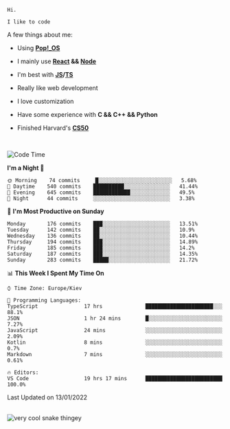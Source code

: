 ```
Hi.

I like to code
```

A few things about me:

-   Using **[Pop!\_OS](https://pop.system76.com/)**

-   I mainly use **[React](https://reactjs.org/) && [Node](https://nodejs.org/en/)**

-   I'm best with **[JS](https://www.javascript.com/)/[TS](https://www.typescriptlang.org/)**

-   Really like web development

-   I love customization

-   Have some experience with **C && C++ && Python**

-   Finished Harvard's **[CS50](https://cs50.harvard.edu)**

<br>

<!--START_SECTION:waka-->
![Code Time](http://img.shields.io/badge/Code%20Time-256%20hrs%2039%20mins-blue)

**I'm a Night 🦉** 

```text
🌞 Morning    74 commits     █░░░░░░░░░░░░░░░░░░░░░░░░   5.68% 
🌆 Daytime    540 commits    ██████████░░░░░░░░░░░░░░░   41.44% 
🌃 Evening    645 commits    ████████████░░░░░░░░░░░░░   49.5% 
🌙 Night      44 commits     ░░░░░░░░░░░░░░░░░░░░░░░░░   3.38%

```
📅 **I'm Most Productive on Sunday** 

```text
Monday       176 commits    ███░░░░░░░░░░░░░░░░░░░░░░   13.51% 
Tuesday      142 commits    ██░░░░░░░░░░░░░░░░░░░░░░░   10.9% 
Wednesday    136 commits    ██░░░░░░░░░░░░░░░░░░░░░░░   10.44% 
Thursday     194 commits    ███░░░░░░░░░░░░░░░░░░░░░░   14.89% 
Friday       185 commits    ███░░░░░░░░░░░░░░░░░░░░░░   14.2% 
Saturday     187 commits    ███░░░░░░░░░░░░░░░░░░░░░░   14.35% 
Sunday       283 commits    █████░░░░░░░░░░░░░░░░░░░░   21.72%

```


📊 **This Week I Spent My Time On** 

```text
⌚︎ Time Zone: Europe/Kiev

💬 Programming Languages: 
TypeScript               17 hrs              ██████████████████████░░░   88.1% 
JSON                     1 hr 24 mins        █░░░░░░░░░░░░░░░░░░░░░░░░   7.27% 
JavaScript               24 mins             ░░░░░░░░░░░░░░░░░░░░░░░░░   2.09% 
Kotlin                   8 mins              ░░░░░░░░░░░░░░░░░░░░░░░░░   0.7% 
Markdown                 7 mins              ░░░░░░░░░░░░░░░░░░░░░░░░░   0.61%

🔥 Editors: 
VS Code                  19 hrs 17 mins      █████████████████████████   100.0%

```


 Last Updated on 13/01/2022
<!--END_SECTION:waka-->

<br>

<img title="" src="https://raw.githubusercontent.com/Trunkelis/Trunkelis/output/github-contribution-grid-snake.svg" alt="very cool snake thingey" data-align="left">
